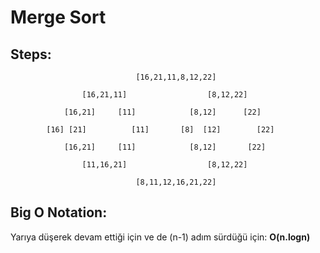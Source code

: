 # Merge Sort  
## Steps:
                                [16,21,11,8,12,22]  

                    [16,21,11]                  [8,12,22] 

                [16,21]     [11]            [8,12]      [22]  

            [16] [21]          [11]       [8]  [12]        [22]  

                [16,21]     [11]            [8,12]       [22]

                    [11,16,21]                  [8,12,22]  

                                [8,11,12,16,21,22]  
## Big O Notation:  
Yarıya düşerek devam ettiği için ve de (n-1) adım sürdüğü için: **O(n.logn)**